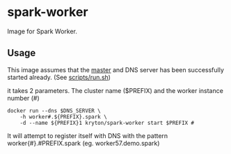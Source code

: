 spark-worker
============

Image for Spark Worker.

Usage
-----
This image assumes that the [master](../spark-master) and DNS server has been successfully started already. (See [scripts/run.sh](../scripts/run.sh))

it takes 2 parameters. The cluster name ($PREFIX) and the worker instance number (#)
```
docker run --dns $DNS_SERVER \
    -h worker#.${PREFIX}.spark \
    -d --name ${PREFIX}1 kryton/spark-worker start $PREFIX #

```
It will attempt to register itself with DNS with the pattern worker{#}.#PREFIX.spark (eg. worker57.demo.spark)


